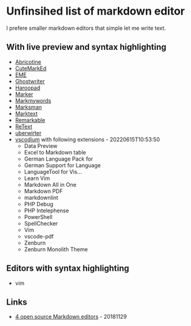 # Unfinsihed list of markdown editor

I prefere smaller markdown editors that simple let me write text.

## With live preview and syntax highlighting

* [Abricotine](https://github.com/developit/Abricotine)
* [CuteMarkEd](https://cloose.github.io/CuteMarkEd/)
* [EME](https://github.com/egoist/eme)
* [Ghostwriter](https://ghostwriter.kde.org/)
* [Haroopad](https://github.com/rhiokim/haroopad)
* [Marker](https://github.com/fabiocolacio/Marker)
* [Markmywords](https://github.com/voldyman/MarkMyWords)
* [Marksman](https://github.com/artempyanykh/marksman)
* [Marktext](https://github.com/marktext/marktext)
* [Remarkable](https://remarkableapp.github.io/)
* [ReText](https://github.com/retext-project/retext)
* [uberwirter](https://github.com/UberWriter/uberwriter)
* [vscodium](https://vscodium.com/) with following extensions - 20220615T10:53:50
  * Data Preview
  * Excel to Markdown table
  * German Language Pack for
  * German Support for Language
  * LanguageTool for Vis...
  * Learn Vim
  * Markdown All in One
  * Markdown PDF
  * markdownlint
  * PHP Debug
  * PHP Intelephense
  * PowerShell
  * SpellChecker
  * Vim
  * vscode-pdf
  * Zenburn
  * Zenburn Monolith Theme

## Editors with syntax highlighting

* vim

## Links

* [4 open source Markdown editors](https://opensource.com/article/18/11/markdown-editors) - 20181129
